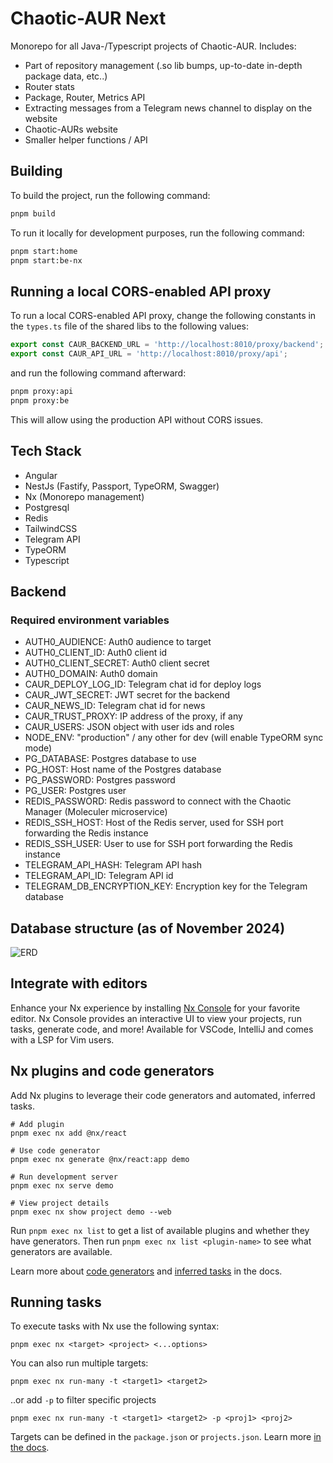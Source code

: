 # Chaotic-AUR Next

Monorepo for all Java-/Typescript projects of Chaotic-AUR. Includes:

- Part of repository management (.so lib bumps, up-to-date in-depth package data, etc..)
- Router stats
- Package, Router, Metrics API
- Extracting messages from a Telegram news channel to display on the website
- Chaotic-AURs website
- Smaller helper functions / API

## Building

To build the project, run the following command:

```bash
pnpm build
```

To run it locally for development purposes, run the following command:

```bash
pnpm start:home
pnpm start:be-nx
```

## Running a local CORS-enabled API proxy

To run a local CORS-enabled API proxy, change the following constants in the `types.ts` file of the shared libs to the
following values:

```typescript
export const CAUR_BACKEND_URL = 'http://localhost:8010/proxy/backend';
export const CAUR_API_URL = 'http://localhost:8010/proxy/api';
```

and run the following command afterward:

```bash
pnpm proxy:api
pnpm proxy:be
```

This will allow using the production API without CORS issues.

## Tech Stack

- Angular
- NestJs (Fastify, Passport, TypeORM, Swagger)
- Nx (Monorepo management)
- Postgresql
- Redis
- TailwindCSS
- Telegram API
- TypeORM
- Typescript

## Backend

### Required environment variables

- AUTH0_AUDIENCE: Auth0 audience to target
- AUTH0_CLIENT_ID: Auth0 client id
- AUTH0_CLIENT_SECRET: Auth0 client secret
- AUTH0_DOMAIN: Auth0 domain
- CAUR_DEPLOY_LOG_ID: Telegram chat id for deploy logs
- CAUR_JWT_SECRET: JWT secret for the backend
- CAUR_NEWS_ID: Telegram chat id for news
- CAUR_TRUST_PROXY: IP address of the proxy, if any
- CAUR_USERS: JSON object with user ids and roles
- NODE_ENV: "production" / any other for dev (will enable TypeORM sync mode)
- PG_DATABASE: Postgres database to use
- PG_HOST: Host name of the Postgres database
- PG_PASSWORD: Postgres password
- PG_USER: Postgres user
- REDIS_PASSWORD: Redis password to connect with the Chaotic Manager (Moleculer microservice)
- REDIS_SSH_HOST: Host of the Redis server, used for SSH port forwarding the Redis instance
- REDIS_SSH_USER: User to use for SSH port forwarding the Redis instance
- TELEGRAM_API_HASH: Telegram API hash
- TELEGRAM_API_ID: Telegram API id
- TELEGRAM_DB_ENCRYPTION_KEY: Encryption key for the Telegram database

## Database structure (as of November 2024)

![ERD](./assets/ERD.svg)

## Integrate with editors

Enhance your Nx experience by installing [Nx Console](https://nx.dev/nx-console) for your favorite editor. Nx Console
provides an interactive UI to view your projects, run tasks, generate code, and more! Available for VSCode, IntelliJ and
comes with a LSP for Vim users.

## Nx plugins and code generators

Add Nx plugins to leverage their code generators and automated, inferred tasks.

```
# Add plugin
pnpm exec nx add @nx/react

# Use code generator
pnpm exec nx generate @nx/react:app demo

# Run development server
pnpm exec nx serve demo

# View project details
pnpm exec nx show project demo --web
```

Run `pnpm exec nx list` to get a list of available plugins and whether they have generators. Then run
`pnpm exec nx list <plugin-name>` to see what generators are available.

Learn more about [code generators](https://nx.dev/features/generate-code) and
[inferred tasks](https://nx.dev/concepts/inferred-tasks) in the docs.

## Running tasks

To execute tasks with Nx use the following syntax:

```
pnpm exec nx <target> <project> <...options>
```

You can also run multiple targets:

```
pnpm exec nx run-many -t <target1> <target2>
```

..or add `-p` to filter specific projects

```
pnpm exec nx run-many -t <target1> <target2> -p <proj1> <proj2>
```

Targets can be defined in the `package.json` or `projects.json`. Learn more
[in the docs](https://nx.dev/features/run-tasks).
